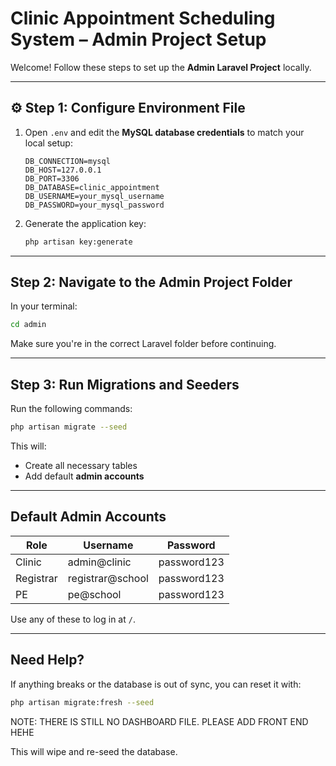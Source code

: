 # Clinic Appointment Scheduling System – Admin Project Setup

Welcome! Follow these steps to set up the **Admin Laravel Project** locally.

---

## ⚙️ Step 1: Configure Environment File


1. Open `.env` and edit the **MySQL database credentials** to match your local setup:

   ```env
   DB_CONNECTION=mysql
   DB_HOST=127.0.0.1
   DB_PORT=3306
   DB_DATABASE=clinic_appointment
   DB_USERNAME=your_mysql_username
   DB_PASSWORD=your_mysql_password
   ```

2. Generate the application key:
   ```bash
   php artisan key:generate
   ```

---

##  Step 2: Navigate to the Admin Project Folder

In your terminal:

```bash
cd admin
```

Make sure you're in the correct Laravel folder before continuing.

---

## Step 3: Run Migrations and Seeders

Run the following commands:

```bash
php artisan migrate --seed
```

This will:
- Create all necessary tables
- Add default **admin accounts**

---

## Default Admin Accounts

| Role      | Username               | Password     |
|-----------|------------------------|--------------|
| Clinic    | admin@clinic           | password123  |
| Registrar | registrar@school       | password123  |
| PE        | pe@school              | password123  |

Use any of these to log in at `/`.

---

##  Need Help?

If anything breaks or the database is out of sync, you can reset it with:

```bash
php artisan migrate:fresh --seed
```
NOTE: THERE IS STILL NO DASHBOARD FILE. PLEASE ADD FRONT END HEHE

This will wipe and re-seed the database.



